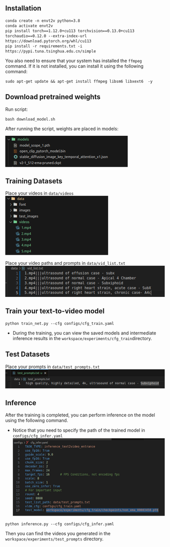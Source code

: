 ## Installation

```
conda create -n envt2v python=3.8
conda activate envt2v
pip install torch==1.12.0+cu113 torchvision==0.13.0+cu113 torchaudio==0.12.0 --extra-index-url https://download.pytorch.org/whl/cu113
pip install -r requirements.txt -i https://pypi.tuna.tsinghua.edu.cn/simple
```

You  also need to ensure that your system has installed the `ffmpeg` command. If it is not installed, you can install it using the following command:
```
sudo apt-get update && apt-get install ffmpeg libsm6 libxext6  -y
```

## Download pretrained weights
Run script:

```
bash download_model.sh
```

After running the script, weights are placed in models:

![Alt text](doc/image-1.png)


## Training Datasets

Place your videos in ``data/videos``<br>
![Alt text](doc/image.png)


Place your video paths and prompts in ``data/vid_list.txt``<br>
![Alt text](doc/image-2.png)


## Train your text-to-video model

```
python train_net.py --cfg configs/cfg_train.yaml
```

- During the training, you can view the saved models and intermediate inference results in the `workspace/experiments/cfg_train`directory.

## Test Datasets

Place your prompts in ``data/test_prompts.txt``<br>
![Alt text](doc/image-3.png)


## Inference

After the training is completed, you can perform inference on the model using the following command.
- Notice that you need to specify the path of the trained model in ``configs/cfg_infer.yaml``<br>
![Alt text](doc/image-4.png)
```
python inference.py --cfg configs/cfg_infer.yaml
```

Then you can find the videos you generated in the ``workspace/experiments/test_prompts`` directory. 